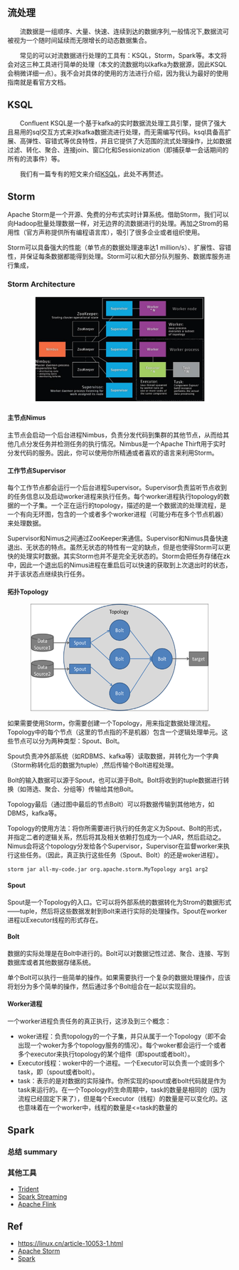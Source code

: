 ## 流处理
&#8195;&#8195;流数据是一组顺序、大量、快速、连续到达的数据序列,一般情况下,数据流可被视为一个随时间延续而无限增长的动态数据集合。

&#8195;&#8195;常见的可以对流数据进行处理的工具有：KSQL，Storm，Spark等。本文将会对这三种工具进行简单的处理（本文的流数据均以kafka为数据源，因此KSQL会稍微详细一点）。我不会对具体的使用的方法进行介绍，因为我认为最好的使用指南就是看官方文档。

## KSQL
&#8195;&#8195;Confluent KSQL是一个基于kafka的实时数据流处理工具引擎，提供了强大且易用的sql交互方式来对kafka数据流进行处理，而无需编写代码。ksql具备高扩展、高弹性、容错式等优良特性，并且它提供了大范围的流式处理操作，比如数据过滤、转化、聚合、连接join、窗口化和Sessionization（即捕获单一会话期间的所有的流事件）等。

&#8195;&#8195;我们有一篇专有的短文来介绍[KSQL](./ksql.md)，此处不再赘述。

## Storm
Apache Storm是一个开源、免费的分布式实时计算系统。借助Storm，我们可以向Hadoop批量处理数据一样，对无边界的流数据进行的处理。再加之Strom的易用性（官方声称提供所有编程语言库），吸引了很多企业或者组织使用。

Storm可以具备强大的性能（单节点的数据处理速率达1 million/s）、扩展性、容错性，并保证每条数据都能得到处理。Storm可以和大部分队列服务、数据库服务进行集成，

### Storm Architecture
<p align="center">
<img src="./img/storm_architecture.png" alt="Storm架构" width="400" height="240"/>
</p>

#### 主节点Nimus
主节点会启动一个后台进程Nimbus，负责分发代码到集群的其他节点，从而给其他几点分发任务并检测任务的执行情况。Nimbus是一个Apache Thirft用于实时分发代码的服务。因此，你可以使用你所精通或者喜欢的语言来利用Storm。

#### 工作节点Supervisor
每个工作节点都会运行一个后台进程Supervisor。Supervisor负责监听节点收到的任务信息以及启动worker进程来执行任务。每个worker进程执行topology的数据的一个子集。一个正在运行的topology，描述的是一个数据流的处理流程，是一个有向无环图，包含的一个或者多个worker进程（可能分布在多个节点机器）来处理数据。

Supervisor和Nimus之间通过ZooKeeper来通信。Supervisor和Nimus具备快速退出、无状态的特点。虽然无状态的特性有一定的缺点，但是也使得Storm可以更快的处理实时数据。其实Storm也并不是完全无状态的。Storm会把任务存储在zk中，因此一个退出后的Nimus进程在重启后可以快速的获取到上次退出时的状态，并于该状态点继续执行任务。

#### 拓扑Topology
<p align="center">
<img src="./img/storm_topology.png" alt="Storm Topology（Storm拓扑）" width="400" height="240"/>
</p>

如果需要使用Storm，你需要创建一个Topology，用来指定数据处理流程。Topology中的每个节点（这里的节点指的不是机器）包含一个逻辑处理单元。这些节点可以分为两种类型：Spout、Bolt。

Spout负责冲外部系统（如RDBMS、kafka等）读取数据，并转化为一个字典（Storm称转化后的数据为tuple）,然后传输个Bolt进程处理。

Bolt的输入数据可以源于Spout，也可以源于Bolt。Bolt将收到的tuple数据进行转换（如筛选、聚合、分组等）传输给其他Bolt。

Topology最后（通过图中最后的节点Bolt）可以将数据传输到其他地方，如DBMS，kafka等。

Topology的使用方法：将你所需要进行执行的任务定义为Spout、Bolt的形式，并指定二者的逻辑关系，然后将其及相关依赖打包成为一个JAR，然后启动之。Nimus会将这个topology分发给各个Supervisor，Supervisor在监督worker来执行这些任务。（因此，真正执行这些任务（Spout、Bolt）的还是woker进程）。
```
storm jar all-my-code.jar org.apache.storm.MyTopology arg1 arg2
```

#### Spout
Spout是一个Topology的入口。它可以将外部系统的数据转化为Strom的数据形式——tuple，然后将这些数据发射到Bolt来进行实际的处理操作。Spout在worker进程以Executor线程的形式存在。

#### Bolt
数据的实际处理是在Bolt中进行的。Bolt可以对数据记性过滤、聚合、连接、写到数据库或者其他数据存储系统。

单个Bolt可以执行一些简单的操作。如果需要执行一个复杂的数据处理操作，应该将划分为多个简单的操作，然后通过多个Bolt组合在一起以实现目的。

#### Worker进程
一个worker进程负责任务的真正执行，这涉及到三个概念：
- woker进程：负责topology的一个子集，并只从属于一个Topology（即不会出现一个woker为多个topology服务的情况）。每个woker都会运行一个或者多个executor来执行topology的某个组件（即spout或者bolt）。
- Executor线程：woker中的一个进程。一个Executor可以负责一个或则多个task，即（spout或者bolt）。
- task：表示的是对数据的实际操作。你所实现的spout或者bolt代码就是作为task来运行的。在一个Topology的生命周期中，task的数量是相同的（因为流程已经固定下来了），但是每个Executor（线程）的数量是可以变化的。这也意味着在一个worker中，线程的数量是<=task的数量的

## Spark
[](./spark.md)

### 总结 summary

### 其他工具
- [Trident](https://storm.apache.org/releases/2.0.0-SNAPSHOT/index.html)
- [Spark Streaming](http://storm.apache.org/releases/current/Trident-tutorial.html)
- [Apache Flink](https://flink.apache.org/)

## Ref
- https://linux.cn/article-10053-1.html
- [Apache Storm](https://https://dzone.com/articles/apache-storm-architecturestorm.apache.org/)
- [Spark](https://databricks.com/spark/about)